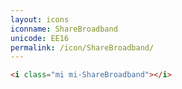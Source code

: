 ```yaml
---
layout: icons
iconname: ShareBroadband
unicode: EE16
permalink: /icon/ShareBroadband/
---
```


``` html
<i class="mi mi-ShareBroadband"></i>
```
